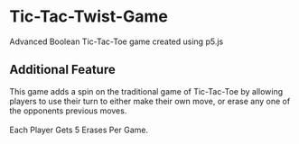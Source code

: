 # Tic-Tac-Twist-Game
Advanced Boolean Tic-Tac-Toe game created using p5.js

## Additional Feature
This game adds a spin on the traditional game of Tic-Tac-Toe by allowing players to use their turn to either make their own move, or erase any one of the opponents previous moves. <br><br>
Each Player Gets 5 Erases Per Game.
